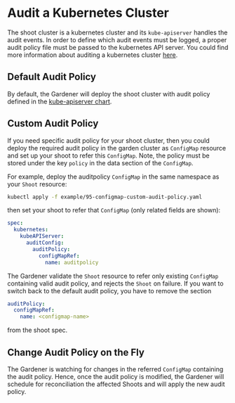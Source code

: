 # Audit a Kubernetes Cluster

The shoot cluster is a kubernetes cluster and its `kube-apiserver` handles the audit events. In order to define which audit events must be logged, a proper audit policy file must be passed to the kubernetes API server. You could find more information about auditing a kubernetes cluster [here](https://kubernetes.io/docs/tasks/debug-application-cluster/audit/).

## Default Audit Policy

By default, the Gardener will deploy the shoot cluster with  audit policy defined in the [kube-apiserver chart](https://github.com/gardener/gardener/blob/master/charts/seed-controlplane/charts/kube-apiserver/templates/audit-policy.yaml).

## Custom Audit Policy

If you need specific audit policy for your shoot cluster, then you could deploy the required audit policy in the garden cluster as `ConfigMap` resource and set up your shoot to refer this `ConfigMap`. Note, the policy must be stored under the key `policy` in the data section of the `ConfigMap`.

For example, deploy the auditpolicy `ConfigMap` in the same namespace as your `Shoot` resource:

```bash
kubectl apply -f example/95-configmap-custom-audit-policy.yaml
```

then set your shoot to refer that `ConfigMap` (only related fields are shown):

```yaml
spec:
  kubernetes:
    kubeAPIServer:
      auditConfig:
        auditPolicy:
          configMapRef:
            name: auditpolicy
```

The Gardener validate the `Shoot` resource to refer only existing `ConfigMap` containing valid audit policy, and rejects the `Shoot` on failure.
If you want to switch back to the default audit policy, you have to remove the section

```yaml
auditPolicy:
  configMapRef:
    name: <configmap-name>
```

from the shoot spec.

## Change Audit Policy on the Fly

The Gardener is watching for changes in the referred `ConfigMap` containing the audit policy. Hence, once the audit policy is modified, the Gardener will schedule for reconciliation the affected Shoots and will apply the new audit policy.
